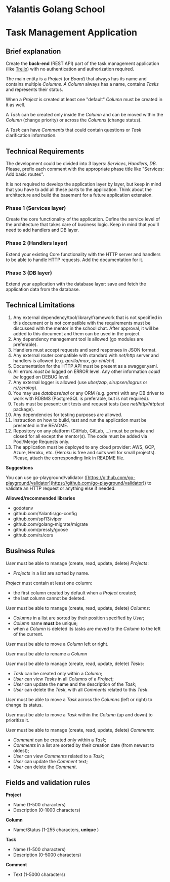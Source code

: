 # Yalantis Golang School
# Task Management Application

## Brief explanation

Create the **back-end** (REST API) part of the task management application (like [Trello](https://www.youtube.com/watch?v=noguPYxyv6g)) with no authentication and authorization required.

The main entity is a _Project_ (or _Board_) that always has its name and contains multiple _Columns_. _A Column_ always has a name, contains _Tasks_ and represents their status.

When a _Project_ is created at least one "default" _Column_ must be created in it as well.

A _Task_ can be created only inside the _Column_ and can be moved within the _Column_ (change priority) or across the _Columns_ (change status).

A _Task_ can have _Comments_ that could contain questions or _Task_ clarification information.

## Technical Requirements

The development could be divided into 3 layers: *Services*, *Handlers*, *DB*. Please, prefix each comment with the appropriate phase title like "Services: Add basic routes".

It is not required to develop the application layer by layer, but keep in mind that you have to add all these parts to the application.
Think about the architecture and build the basement for a future application extension.

### Phase 1 (Services layer)

Create the core functionality of the application. Define the service level of the architecture that takes care of business logic. Keep in mind that you&#39;ll need to add handlers and DB layer.

### Phase 2 (Handlers layer)

Extend your existing Core functionality with the HTTP server and handlers to be able to handle HTTP requests. Add the documentation for it.

### Phase 3 (DB layer)

Extend your application with the database layer: save and fetch the application data from the database.

## Technical Limitations

1. Any external dependency/tool/library/framework that is not specified in this document or is not compatible with the requirements must be discussed with the mentor in the school chat. After approval, it will be added to this document and them can be used in the project.
2. Any dependency management tool is allowed (go modules are preferable).
3. Handlers must accept requests and send responses in JSON format.
4. Any external router compatible with standard with _net/http_ server and handlers is allowed (e.g. _gorilla/mux_, _go-chi/chi_).
5. Documentation for the HTTP API must be present as a swagger.yaml.
6. All errors *must be* logged on ERROR level. Any other information *could be* logged on DEBUG level.
7. Any external logger is allowed (use _uber/zap_, _sirupsen/logrus_ or _rs/zerolog_).
8. You may use _database/sql_ or any ORM (e.g. _gorm_) with any DB driver to work with RDBMS (PostgreSQL is preferable, but is not required).
9. Tests must be present: unit tests and request tests (see _net/http/httptest_ package).
10. Any dependencies for testing purposes are allowed.
11. Instruction on how to build, test and run the application must be presented in the README.
12. Repository on any platform (GitHub, GitLab, ...) must be private and closed for all except the mentor(s). The code must be added via Pool/Merge Requests only.
13. The application must be deployed to any cloud provider: AWS, GCP, Azure, Heroku, etc. (Heroku is free and suits well for small projects). Please, attach the corresponding link in README file.

**Suggestions**

You can use go-playground/validator ([https://github.com/go-playground/validator](https://github.com/go-playground/validator)) to validate an HTTP request or anything else if needed.

**Allowed/recommended libraries**

- godotenv
- github.com/Yalantis/go-config
- github.com/spf13/viper
- github.com/golang-migrate/migrate
- github.com/pressly/goose
- github.com/rs/cors

## Business Rules

_User_ must be able to manage (create, read, update, delete) _Projects_:

- _Projects_ in a list are sorted by name.

_Project_ must contain at least one column:

- the first column created by default when a _Project_ created;
- the last column cannot be deleted.

_User_ must be able to manage (create, read, update, delete) _Columns_:

- _Columns_ in a list are sorted by their position specified by _User_;
- _Column_ name **must** be unique;
- when a _Column_ is deleted its tasks are moved to the _Column_ to the left of the current.

_User_ must be able to move a _Column_ left or right.

_User_ must be able to rename a _Column_

_User_ must be able to manage (create, read, update, delete) _Tasks_:

- _Task_ can be created only within a _Column_;
- _User_ can view _Tasks_ in all _Columns_ of a _Project_;
- _User_ can update the name and the description of the _Task_;
- _User_ can delete the _Task_, with all _Comments_ related to this _Task_.

_User_ must be able to move a _Task_ across the _Columns_ (left or right) to change its status.

_User_ must be able to move a _Task_ within the _Column_ (up and down) to prioritize it.

_User_ must be able to manage (create, read, update, delete) _Comments_:

- _Comment_ can be created only within a _Task_;
- _Comments_ in a list are sorted by their creation date (from newest to oldest);
- _User_ can view _Comments_ related to a _Task_;
- _User_ can update the _Comment_ text;
- _User_ can delete the _Comment_.

## Fields and validation rules

**Project**

- Name (1-500 characters)
- Description (0-1000 characters)

**Column**

- Name/Status (1-255 characters, **unique** )

**Task**

- Name (1-500 characters)
- Description (0-5000 characters)

**Comment**

- Text (1-5000 characters)
